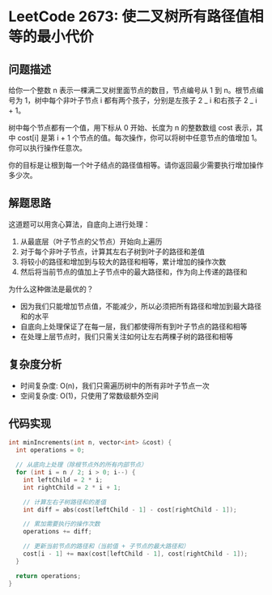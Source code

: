 # LeetCode 2673: 使二叉树所有路径值相等的最小代价

## 问题描述

给你一个整数 n 表示一棵满二叉树里面节点的数目，节点编号从 1 到 n。根节点编号为 1，树中每个非叶子节点 i 都有两个孩子，分别是左孩子 2 _ i 和右孩子 2 _ i + 1。

树中每个节点都有一个值，用下标从 0 开始、长度为 n 的整数数组 cost 表示，其中 cost[i] 是第 i + 1 个节点的值。每次操作，你可以将树中任意节点的值增加 1。你可以执行操作任意次。

你的目标是让根到每一个叶子结点的路径值相等。请你返回最少需要执行增加操作多少次。

## 解题思路

这道题可以用贪心算法，自底向上进行处理：

1. 从最底层（叶子节点的父节点）开始向上遍历
2. 对于每个非叶子节点，计算其左右子树到叶子的路径和差值
3. 将较小的路径和增加到与较大的路径和相等，累计增加的操作次数
4. 然后将当前节点的值加上子节点中的最大路径和，作为向上传递的路径和

为什么这种做法是最优的？

- 因为我们只能增加节点值，不能减少，所以必须把所有路径和增加到最大路径和的水平
- 自底向上处理保证了在每一层，我们都使得所有到叶子节点的路径和相等
- 在处理上层节点时，我们只需关注如何让左右两棵子树的路径和相等

## 复杂度分析

- 时间复杂度: O(n)，我们只需遍历树中的所有非叶子节点一次
- 空间复杂度: O(1)，只使用了常数级额外空间

## 代码实现

```cpp
int minIncrements(int n, vector<int> &cost) {
  int operations = 0;

  // 从底向上处理（除根节点外的所有内部节点）
  for (int i = n / 2; i > 0; i--) {
    int leftChild = 2 * i;
    int rightChild = 2 * i + 1;

    // 计算左右子树路径和的差值
    int diff = abs(cost[leftChild - 1] - cost[rightChild - 1]);

    // 累加需要执行的操作次数
    operations += diff;

    // 更新当前节点的路径和（当前值 + 子节点的最大路径和）
    cost[i - 1] += max(cost[leftChild - 1], cost[rightChild - 1]);
  }

  return operations;
}
```
